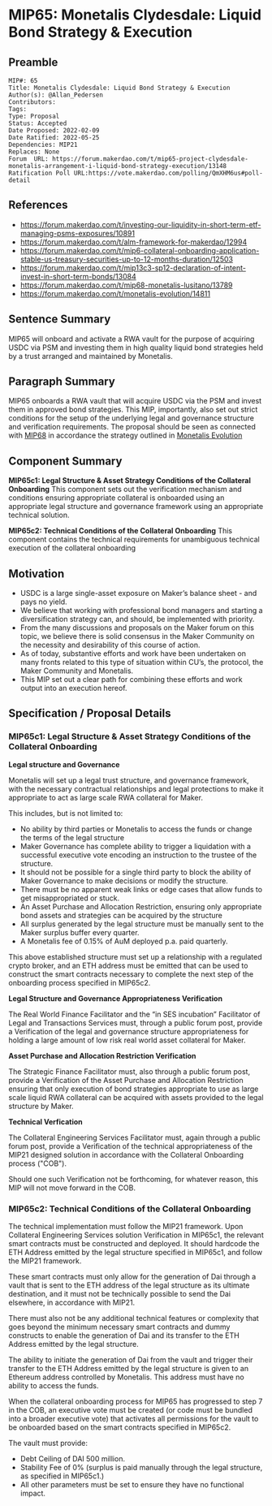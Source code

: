 # MIP65: Monetalis Clydesdale: Liquid Bond Strategy & Execution

## Preamble

```
MIP#: 65
Title: Monetalis Clydesdale: Liquid Bond Strategy & Execution
Author(s): @Allan_Pedersen
Contributors:
Tags:
Type: Proposal
Status: Accepted
Date Proposed: 2022-02-09
Date Ratified: 2022-05-25
Dependencies: MIP21
Replaces: None
Forum  URL: https://forum.makerdao.com/t/mip65-project-clydesdale-monetalis-arrangement-i-liquid-bond-strategy-execution/13148
Ratification Poll URL:https://vote.makerdao.com/polling/QmXHM6us#poll-detail
```

## References

* https://forum.makerdao.com/t/investing-our-liquidity-in-short-term-etf-managing-psms-exposures/10891
* https://forum.makerdao.com/t/alm-framework-for-makerdao/12994
* https://forum.makerdao.com/t/mip6-collateral-onboarding-application-stable-us-treasury-securities-up-to-12-months-duration/12503
* https://forum.makerdao.com/t/mip13c3-sp12-declaration-of-intent-invest-in-short-term-bonds/13084
* https://forum.makerdao.com/t/mip68-monetalis-lusitano/13789
* https://forum.makerdao.com/t/monetalis-evolution/14811

## Sentence Summary

MIP65 will onboard and activate a RWA vault for the purpose of acquiring USDC via PSM and investing them in high quality liquid bond strategies held by a trust arranged and maintained by Monetalis.

## Paragraph Summary

MIP65 onboards a RWA vault that will acquire USDC via the PSM and invest them in approved bond strategies. This MIP, importantly, also set out strict conditions for the setup of the underlying legal and governance structure and verification requirements. The proposal should be seen as connected with [MIP68](https://forum.makerdao.com/t/mip68-monetalis-vault-v2/13789) in accordance the strategy outlined in [Monetalis Evolution](https://forum.makerdao.com/t/monetalis-evolution/14811)

## Component Summary

**MIP65c1: Legal Structure & Asset Strategy Conditions of the Collateral Onboarding**
This component sets out the verification mechanism and conditions ensuring appropriate collateral is onboarded using an appropriate legal structure and governance framework using an appropriate technical solution.

**MIP65c2: Technical Conditions of the Collateral Onboarding**
This component contains the technical requirements for unambiguous technical execution of the collateral onboarding

## Motivation

* USDC is a large single-asset exposure on Maker’s balance sheet - and pays no yield.
* We believe that working with professional bond managers and starting a diversification strategy can, and should, be implemented with priority.
* From the many discussions and proposals on the Maker forum on this topic, we believe there is solid consensus in the Maker Community on the necessity and desirability of this course of action.
* As of today, substantive efforts and work have been undertaken on many fronts related to this type of situation within CU’s, the protocol, the Maker Community and Monetalis.
* This MIP set out a clear path for combining these efforts and work output into an execution hereof.

## Specification / Proposal Details

### MIP65c1: Legal Structure & Asset Strategy Conditions of the Collateral Onboarding

**Legal structure and Governance**

Monetalis will set up a legal trust structure, and governance framework, with the necessary contractual relationships and legal protections to make it appropriate to act as large scale RWA collateral for Maker.

This includes, but is not limited to:

* No ability by third parties or Monetalis to access the funds or change the terms of the legal structure
* Maker Governance has complete ability to trigger a liquidation with a successful executive vote encoding an instruction to the trustee of the structure.
* It should not be possible for a single third party to block the ability of Maker Governance to make decisions or modify the structure.
* There must be no apparent weak links or edge cases that allow funds to get misappropriated or stuck.
* An Asset Purchase and Allocation Restriction, ensuring only appropriate bond assets and strategies can be acquired by the structure
* All surplus generated by the legal structure must be manually sent to the Maker surplus buffer every quarter.
* A Monetalis fee of 0.15% of AuM deployed p.a. paid quarterly.

This above established structure must set up a relationship with a regulated crypto broker, and an ETH address must be emitted that can be used to construct the smart contracts necessary to complete the next step of the onboarding process specified in MIP65c2.

**Legal Structure and Governance Appropriateness Verification**

The Real World Finance Facilitator and the “in SES incubation” Facilitator of Legal and Transactions Services must, through a public forum post, provide a Verification of the legal and governance structure appropriateness for holding a large amount of low risk real world asset collateral for Maker.

**Asset Purchase and Allocation Restriction Verification**

The Strategic Finance Facilitator must, also through a public forum post, provide a Verification of the Asset Purchase and Allocation Restriction ensuring that only execution of bond strategies appropriate to use as large scale liquid RWA collateral can be acquired with assets provided to the legal structure by Maker.

**Technical Verfication**

The Collateral Engineering Services Facilitator must, again through a public forum post, provide a Verification of the technical appropriateness of the MIP21 designed solution in accordance with the Collateral Onboarding process ("COB"). 

Should one such Verification not be forthcoming, for whatever reason, this MIP will not move forward in the COB.

### MIP65c2: Technical Conditions of the Collateral Onboarding

The technical implementation must follow the MIP21 framework. Upon Collateral Engineering Services solution Verification in MIP65c1, the relevant smart contracts must be constructed and deployed. It should hardcode the ETH Address emitted by the legal structure specified in MIP65c1, and follow the MIP21 framework. 

These smart contracts must only allow for the generation of Dai through a vault that is sent to the ETH address of the legal structure as its ultimate destination, and it must not be technically possible to send the Dai elsewhere, in accordance with MIP21.

There must also not be any additional technical features or complexity that goes beyond the minimum necessary smart contracts and dummy constructs to enable the generation of Dai and its transfer to the ETH Address emitted by the legal structure.

The ability to initiate the generation of Dai from the vault and trigger their transfer to the ETH Address emitted by the legal structure is given to an Ethereum address controlled by Monetalis. This address must have no ability to access the funds.

When the collateral onboarding process for MIP65 has progressed to step 7 in the COB, an executive vote must be created (or code must be bundled into a broader executive vote) that activates all permissions for the vault to be onboarded based on the smart contracts specified in MIP65c2.

The vault must provide:

* Debt Ceiling of DAI 500 million.
* Stability Fee of 0% (surplus is paid manually through the legal structure, as specified in MIP65c1.)
* All other parameters must be set to ensure they have no functional impact.